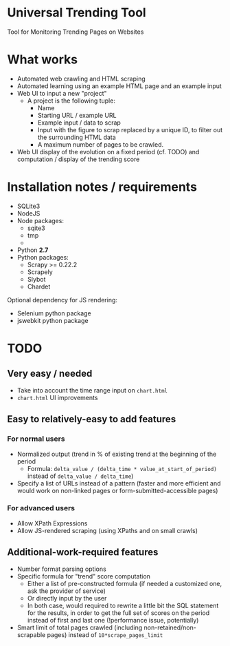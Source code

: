 Universal Trending Tool
=======================

Tool for Monitoring Trending Pages on Websites

# What works

- Automated web crawling and HTML scraping
- Automated learning using an example HTML page and an example input
- Web UI to input a new "project"
    + A project is the following tuple: 
        * Name
        * Starting URL / example URL
        * Example input / data to scrap
        * Input with the figure to scrap replaced by a unique ID, to filter out the surrounding HTML data
        * A maximum number of pages to be crawled.
- Web UI display of the evolution on a fixed period (cf. TODO) and computation / display of the trending score

# Installation notes / requirements

- SQLite3
- NodeJS
- Node packages:
    + sqite3
    + tmp
    + 
- Python **2.7**
- Python packages:
    + Scrapy >= 0.22.2
    + Scrapely
    + Slybot
    + Chardet

Optional dependency for JS rendering:

- Selenium python package
- jswebkit python package


# TODO

## Very easy / needed

- Take into account the time range input on `chart.html`
- `chart.html` UI improvements

## Easy to relatively-easy to add features

### For normal users

- Normalized output (trend in % of existing trend at the beginning of the period
    * Formula: `delta_value / (delta_time * value_at_start_of_period)` instead of `delta_value / delta_time`)
- Specify a list of URLs instead of a pattern (faster and more efficient and would work on non-linked pages or form-submitted-accessible pages)

### For advanced users

- Allow XPath Expressions
- Allow JS-rendered scraping (using XPaths and on small crawls)

## Additional-work-required features

- Number format parsing options
- Specific formula for "trend" score computation
    + Either a list of pre-constructed formula (if needed a customized one, ask the provider of service)
    + Or directly input by the user
    + In both case, would required to rewrite a little bit the SQL statement for the results, in order to get the full set of scores on the period instead of first and last one (!performance issue, potentially)
- Smart limit of total pages crawled (including non-retained/non-scrapable pages) instead of `10*scrape_pages_limit`
